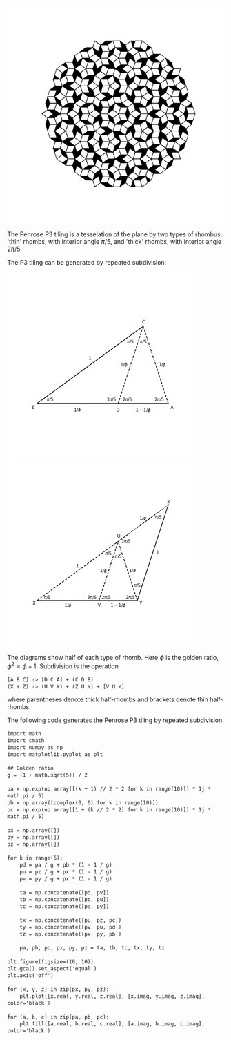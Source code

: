 ![Penrose P3 tiling](/static/blog/20220216-penrose-rhombs/penrose-I.png)

The Penrose P3 tiling is a tesselation of the plane by two types of rhombus:
'thin' rhombs, with interior angle $\pi / 5$, and 'thick' rhombs, with interior
angle $2 \pi /5$.

The P3 tiling can be generated by repeated subdivision:

![Thin rhomb subdivision](/static/blog/20220216-penrose-rhombs/thin-rhomb-subdivision.png)
![Thick rhomb subdivision](/static/blog/20220216-penrose-rhombs/thick-rhomb-subdivision.png)

The diagrams show half of each type of rhomb. Here $\phi$ is the golden ratio,
$\phi^2 = \phi + 1$. Subdivision is the operation

    [A B C] -> [D C A] + (C D B)
    (X Y Z) -> (U V X) + (Z U Y) + [V U Y]

where parentheses denote thick half-rhombs and brackets denote thin half-rhombs.

The following code generates the Penrose P3 tiling by repeated subdivision.

    import math
    import cmath
    import numpy as np
    import matplotlib.pyplot as plt

    ## Golden ratio
    g = (1 + math.sqrt(5)) / 2

    pa = np.exp(np.array([(k + 1) // 2 * 2 for k in range(10)]) * 1j * math.pi / 5)
    pb = np.array([complex(0, 0) for k in range(10)])
    pc = np.exp(np.array([1 + (k // 2 * 2) for k in range(10)]) * 1j * math.pi / 5)
    
    px = np.array([])
    py = np.array([])
    pz = np.array([])
        
    for k in range(5):
        pd = pa / g + pb * (1 - 1 / g)
        pu = pz / g + px * (1 - 1 / g)
        pv = py / g + px * (1 - 1 / g)

        ta = np.concatenate([pd, pv]) 
        tb = np.concatenate([pc, pu])
        tc = np.concatenate([pa, py])
    
        tx = np.concatenate([pu, pz, pc]) 
        ty = np.concatenate([pv, pu, pd])
        tz = np.concatenate([px, py, pb])
    
        pa, pb, pc, px, py, pz = ta, tb, tc, tx, ty, tz

    plt.figure(figsize=(10, 10))
    plt.gca().set_aspect('equal')
    plt.axis('off')
    
    for (x, y, z) in zip(px, py, pz):
        plt.plot([x.real, y.real, z.real], [x.imag, y.imag, z.imag], color='black')
        
    for (a, b, c) in zip(pa, pb, pc):
        plt.fill([a.real, b.real, c.real], [a.imag, b.imag, c.imag], color='black')
         
